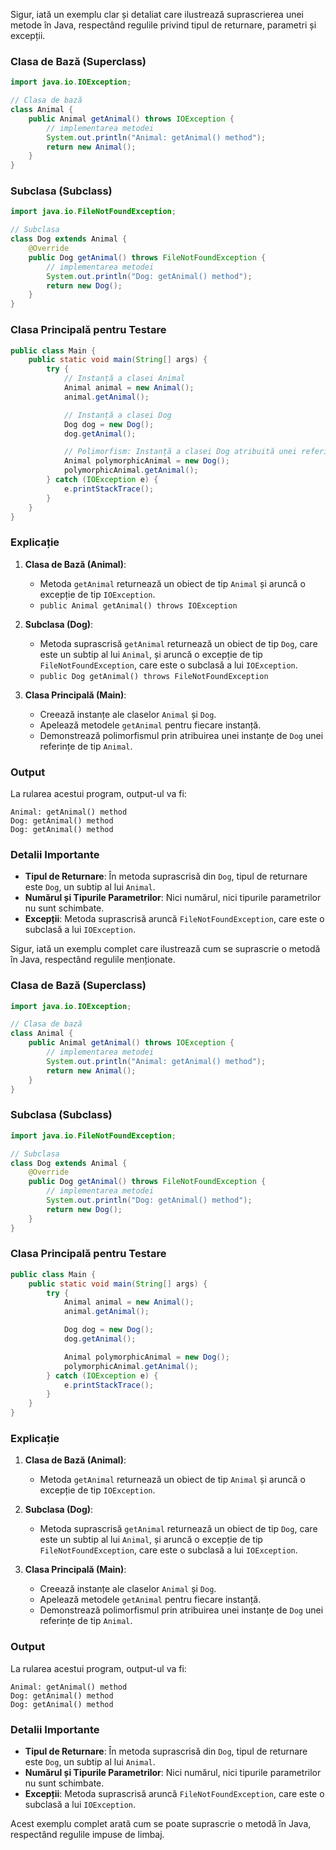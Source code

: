 Sigur, iată un exemplu clar și detaliat care ilustrează suprascrierea unei metode în Java, respectând regulile privind tipul de returnare, parametri și excepții.

### Clasa de Bază (Superclass)

```java
import java.io.IOException;

// Clasa de bază
class Animal {
    public Animal getAnimal() throws IOException {
        // implementarea metodei
        System.out.println("Animal: getAnimal() method");
        return new Animal();
    }
}
```

### Subclasa (Subclass)

```java
import java.io.FileNotFoundException;

// Subclasa
class Dog extends Animal {
    @Override
    public Dog getAnimal() throws FileNotFoundException {
        // implementarea metodei
        System.out.println("Dog: getAnimal() method");
        return new Dog();
    }
}
```

### Clasa Principală pentru Testare

```java
public class Main {
    public static void main(String[] args) {
        try {
            // Instanță a clasei Animal
            Animal animal = new Animal();
            animal.getAnimal();

            // Instanță a clasei Dog
            Dog dog = new Dog();
            dog.getAnimal();

            // Polimorfism: Instanță a clasei Dog atribuită unei referințe de tip Animal
            Animal polymorphicAnimal = new Dog();
            polymorphicAnimal.getAnimal();
        } catch (IOException e) {
            e.printStackTrace();
        }
    }
}
```

### Explicație

1. **Clasa de Bază (Animal)**:
   - Metoda `getAnimal` returnează un obiect de tip `Animal` și aruncă o excepție de tip `IOException`.
   - `public Animal getAnimal() throws IOException`

2. **Subclasa (Dog)**:
   - Metoda suprascrisă `getAnimal` returnează un obiect de tip `Dog`, care este un subtip al lui `Animal`, și aruncă o excepție de tip `FileNotFoundException`, care este o subclasă a lui `IOException`.
   - `public Dog getAnimal() throws FileNotFoundException`

3. **Clasa Principală (Main)**:
   - Creează instanțe ale claselor `Animal` și `Dog`.
   - Apelează metodele `getAnimal` pentru fiecare instanță.
   - Demonstrează polimorfismul prin atribuirea unei instanțe de `Dog` unei referințe de tip `Animal`.

### Output
La rularea acestui program, output-ul va fi:
```
Animal: getAnimal() method
Dog: getAnimal() method
Dog: getAnimal() method
```

### Detalii Importante

- **Tipul de Returnare**: În metoda suprascrisă din `Dog`, tipul de returnare este `Dog`, un subtip al lui `Animal`.
- **Numărul și Tipurile Parametrilor**: Nici numărul, nici tipurile parametrilor nu sunt schimbate.
- **Excepții**: Metoda suprascrisă aruncă `FileNotFoundException`, care este o subclasă a lui `IOException`.


Sigur, iată un exemplu complet care ilustrează cum se suprascrie o metodă în Java, respectând regulile menționate.

### Clasa de Bază (Superclass)

```java
import java.io.IOException;

// Clasa de bază
class Animal {
    public Animal getAnimal() throws IOException {
        // implementarea metodei
        System.out.println("Animal: getAnimal() method");
        return new Animal();
    }
}
```

### Subclasa (Subclass)

```java
import java.io.FileNotFoundException;

// Subclasa
class Dog extends Animal {
    @Override
    public Dog getAnimal() throws FileNotFoundException {
        // implementarea metodei
        System.out.println("Dog: getAnimal() method");
        return new Dog();
    }
}
```

### Clasa Principală pentru Testare

```java
public class Main {
    public static void main(String[] args) {
        try {
            Animal animal = new Animal();
            animal.getAnimal();

            Dog dog = new Dog();
            dog.getAnimal();

            Animal polymorphicAnimal = new Dog();
            polymorphicAnimal.getAnimal();
        } catch (IOException e) {
            e.printStackTrace();
        }
    }
}
```

### Explicație

1. **Clasa de Bază (Animal)**:
   - Metoda `getAnimal` returnează un obiect de tip `Animal` și aruncă o excepție de tip `IOException`.

2. **Subclasa (Dog)**:
   - Metoda suprascrisă `getAnimal` returnează un obiect de tip `Dog`, care este un subtip al lui `Animal`, și aruncă o excepție de tip `FileNotFoundException`, care este o subclasă a lui `IOException`.

3. **Clasa Principală (Main)**:
   - Creează instanțe ale claselor `Animal` și `Dog`.
   - Apelează metodele `getAnimal` pentru fiecare instanță.
   - Demonstrează polimorfismul prin atribuirea unei instanțe de `Dog` unei referințe de tip `Animal`.

### Output
La rularea acestui program, output-ul va fi:
```
Animal: getAnimal() method
Dog: getAnimal() method
Dog: getAnimal() method
```

### Detalii Importante

- **Tipul de Returnare**: În metoda suprascrisă din `Dog`, tipul de returnare este `Dog`, un subtip al lui `Animal`.
- **Numărul și Tipurile Parametrilor**: Nici numărul, nici tipurile parametrilor nu sunt schimbate.
- **Excepții**: Metoda suprascrisă aruncă `FileNotFoundException`, care este o subclasă a lui `IOException`.

Acest exemplu complet arată cum se poate suprascrie o metodă în Java, respectând regulile impuse de limbaj.
